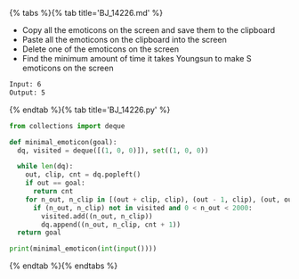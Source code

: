 {% tabs %}{% tab title='BJ_14226.md' %}

* Copy all the emoticons on the screen and save them to the clipboard
* Paste all the emoticons on the clipboard into the screen
* Delete one of the emoticons on the screen
* Find the minimum amount of time it takes Youngsun to make S emoticons on the screen

```txt
Input: 6
Output: 5
```

{% endtab %}{% tab title='BJ_14226.py' %}

```py
from collections import deque

def minimal_emoticon(goal):
  dq, visited = deque([(1, 0, 0)]), set((1, 0, 0))

  while len(dq):
    out, clip, cnt = dq.popleft()
    if out == goal:
      return cnt
    for n_out, n_clip in [(out + clip, clip), (out - 1, clip), (out, out)]:
      if (n_out, n_clip) not in visited and 0 < n_out < 2000:
        visited.add((n_out, n_clip))
        dq.append((n_out, n_clip, cnt + 1))
  return goal

print(minimal_emoticon(int(input())))
```

{% endtab %}{% endtabs %}
